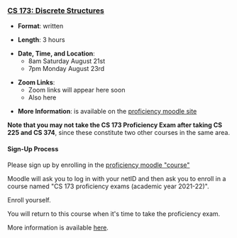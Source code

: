 <!---
Feel free to change this link if there is something more appropriate.
Do not change the anchor name.
-->

### <a name="CS173" class="anchor"></a>[CS 173: Discrete Structures](https://wiki.illinois.edu/wiki/display/cs173/Home)

* **Format**: written
<!--- -->
* **Length**: 3 hours
<!--- -->
* **Date, Time, and Location**: 
  * 8am Saturday August 21st
  * 7pm Monday August 23rd
<!--- -->
* **Zoom Links**:
  * Zoom links will appear here soon
  * Also here
<!--- -->
* **More Information**: is available on the [proficiency moodle site](https://learn.illinois.edu/course/view.php?id=60633)

**Note that you may not take the CS 173 Proficiency Exam after taking CS 225 and CS 374**, since these constitute
two other courses in the same area.

#### Sign-Up Process

Please sign up by enrolling in the [proficiency moodle "course"](https://learn.illinois.edu/course/view.php?id=60633)
<!--- -->
Moodle will ask you to log in with your netID and then ask you to enroll in a
course named "CS 173 proficiency exams (academic year 2021-22)".
<!--- -->
Enroll yourself.
<!--- -->
You will return to this course when it's time to take the proficiency
exam.


More information is available [here](https://wiki.illinois.edu/wiki/display/cs173/Home).
